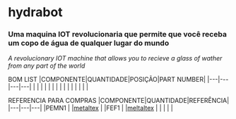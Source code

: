 # hydrabot
### Uma maquina IOT revolucionaria que permite que você receba um copo de água de qualquer lugar do mundo
*A revolucionary IOT machine that allows you to recieve a glass of wather from any part of the world*


BOM LIST
|COMPONENTE|QUANTIDADE|POSIÇÃO|PART NUMBER|
|---|---|---|---|
|   |   |   |   |
|   |   |   |   |
|   |   |   |   |


REFERENCIA PARA COMPRAS
|COMPONENTE|QUANTIDADE|REFERÊNCIA|
|---|---|---|
|PEMN1   |   |[metaltex](https://www.eletrodex.com.br/pemn1-conector-placa-cabo-passo-2-50mm-macho-90-metaltex.html)  |
|FEF1   |   |[meltaltex](https://www.eletrodex.com.br/pef1-conector-metaltex-passo-2-50mm-alojamento.html)   |
|   |   |   |
